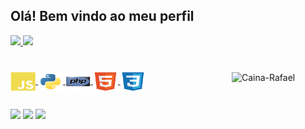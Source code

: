 ## Olá! Bem vindo ao meu perfil
 <div>
  <a href="https://github.com/Caina-Rafael">
  <img height="150em" src="https://github-readme-stats.vercel.app/api?username=Caina-Rafael&show_icons=true&theme=dracula&include_all_commits=true&count_private=true"/>
  <img height="150em" src="https://github-readme-stats.vercel.app/api/top-langs/?username=Caina-Rafael&layout=compact&langs_count=16&theme=dracula"/>
</div>
 
 ###
 
<div style="display: inline_block"><br>
  <img align="center" alt="Caina-Rafael" height="30" width="40" src="https://raw.githubusercontent.com/devicons/devicon/master/icons/javascript/javascript-plain.svg">
  <img align="center" alt="Caina-Rafael" height="30" width="40" src="https://raw.githubusercontent.com/devicons/devicon/master/icons/python/python-original.svg">
  <img align="center" alt="Caina-Rafael" height="30" width="40" src="https://raw.githubusercontent.com/devicons/devicon/master/icons/php/php-original.svg">
  <img align="center" alt="Caina-Rafael" height="30" width="40" src="https://raw.githubusercontent.com/devicons/devicon/master/icons/html5/html5-original.svg">
  <img align="center" alt="Caina-Rafael" height="30" width="40" src="https://raw.githubusercontent.com/devicons/devicon/master/icons/css3/css3-original.svg">
   <img align="right" alt="Caina-Rafael" height="140" width="150" src="https://media.giphy.com/media/NHUONhmbo448/giphy.gif">
</div>
  
  ##
 
<div> 
  <a href="https://www.instagram.com/cainan_nascimento_/" target="_blank"><img src="https://img.shields.io/badge/-Instagram-%23E4405F?style=for-the-badge&logo=instagram&logoColor=white" target="_blank"></a>
  <a href = "mailto: cainarafael@gmail.com"><img src="https://img.shields.io/badge/-Gmail-%23333?style=for-the-badge&logo=gmail&logoColor=white" target="_blank"></a>
  <a href="https://www.linkedin.com/in/cain%C3%A3-rafael-6b59971b4/" target="_blank"><img src="https://img.shields.io/badge/-LinkedIn-%230077B5?style=for-the-badge&logo=linkedin&logoColor=white" target="_blank"></a> 
 
</div>

<!--
### Hi there 👋
**Caina-Rafael/Caina-Rafael** is a ✨ _special_ ✨ repository because its `README.md` (this file) appears on your GitHub profile.

Here are some ideas to get you started:

- 🔭 I’m currently working on ...
- 🌱 I’m currently learning ...
- 👯 I’m looking to collaborate on ...
- 🤔 I’m looking for help with ...
- 💬 Ask me about ...
- 📫 How to reach me: ...
- 😄 Pronouns: ...
- ⚡ Fun fact: ...

-->
